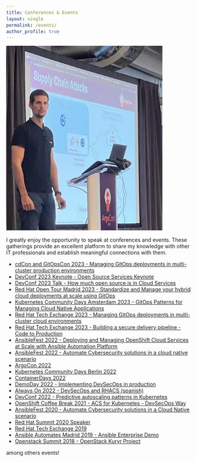 ```yaml
---
title: Conferences & Events
layout: single
permalink: /events/
author_profile: true
---
```


[![](/images/events.png "events.png")]({{site.url}}/images/events.png)

I greatly enjoy the opportunity to speak at conferences and events. These gatherings provide an excellent platform to share my knowledge with other IT professionals and establish meaningful connections with them.

* [cdCon and GitOpsCon 2023 - Managing GitOps deployments in multi-cluster production environments](https://youtu.be/deiTf2Zw_FU?list=PLj6h78yzYM2M3-reG8FBlsE5s7P_UOvl4&t=507)
* [DevConf 2023 Keynote - Open Source Services Keynote](https://youtu.be/WDg2GEBiwLE?t=903)
* [DevConf 2023 Talk - How much open source is in Cloud Services](https://youtu.be/7waUHYt3XPk?list=PLU1vS0speL2ZdGybMAqmQjVWsi0GjH7d3&t=755)
* [Red Hat Open Tour Madrid 2023 - Standardize and Manage your hybrid cloud deployments at scale using GitOps](https://events.redhat.com/profile/form/index.cfm?PKformID=0x7898310001)
* [Kubernetes Community Days Amsterdam 2023 - GitOps Patterns for Managing Cloud Native Applications](https://youtu.be/VqFpIei4Bj4?t=1156)
* [Red Hat Tech Exchange 2023 - Managing GitOps deployments in multi-cluster cloud environments](https://www.dropbox.com/s/e86u5haz3ebghto/gitops_rhte23.png?dl=0)
* [Red Hat Tech Exchange 2023 - Building a secure delivery pipeline - Code to Production](https://www.dropbox.com/s/0ycsjw8atyn8wv3/devsecops_rhte23.png?dl=0)
* [AnsibleFest 2022 - Deploying and Managing OpenShift Cloud Services at Scale with Ansible Automation Platform](https://www.dropbox.com/s/bd94fj1qbrcqxtd/ansiblefest22.png?dl=0)
* [AnsibleFest 2022 - Automate Cybersecurity solutions in a cloud native scenario](https://www.dropbox.com/s/mahk0mmmclx2sxf/ansiblefest22_2.png?dl=0)
* [ArgoCon 2022](https://www.youtube.com/watch?v=gBJ169_il6k)
* [Kubernetes Community Days Berlin 2022](https://www.youtube.com/watch?v=eUnF0iBwJII&ab_channel=KubernetesCommunityDaysBerlin)
* [ContainerDays 2022](https://www.youtube.com/watch?v=tHC780LZiUM&ab_channel=ContainerDays)
* [DemoDay 2022 - Implementing DevSecOps in production](https://www.dropbox.com/s/427dc270dvi86s8/demoday_2023.png?dl=0)
* [Always On 2022 - DevSecOps and RHACS (spanish)](https://events.redhat.com/profile/form/index.cfm?PKformID=0x5235840001)
* [DevConf 2022 - Predictive autoscaling patterns in Kubernetes](https://www.youtube.com/watch?v=znnHnERjnGs&ab_channel=DevConf)
* [OpenShift Coffee Break 2021 - ACS for Kubernetes - DevSecOps Way](https://youtu.be/43Mr30mXq0I?t=1900)
* [AnsibleFest 2020 - Automate Cybersecurity solutions in a Cloud Native scenario](https://github.com/rcarrata/ansiblefest2020-secdemo)
* [Red Hat Summit 2020 Speaker](https://www.redhat.com/en/summit)
* [Red Hat Tech Exchange 2019](https://events.redhat.com/profile/form/index.cfm?PKformID=0x779770001)
* [Ansible Automates Madrid 2019 - Ansible Enterprise Demo](https://www.redhat.com/es/about/videos/ansible-automates-madrid-2019-roberto-carratal%C3%A1)
* [Openstack Summit 2018 - OpenStack Kuryr Project](https://www.openstack.org/summit/vancouver-2018/summit-schedule/events/21635/kuryr-project-onboarding)

among others events!